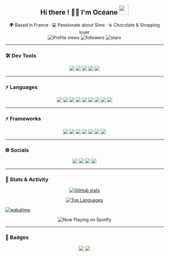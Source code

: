 <h2 align="center">Hi there ! 🌸✨ I'm Océane <img src="https://user-images.githubusercontent.com/18350557/176309783-0785949b-9127-417c-8b55-ab5a4333674e.gif" width="30"></h2>

<p align="center">
  🌍 Based in France · 💻 Passionate about Sims · ☕ Chocolate & Shopping lover  
  <br>
  <img src="https://komarev.com/ghpvc/?username=oeae05&label=Profile%20views&color=ff69b4&style=flat" alt="Profile views" />
  <img src="https://img.shields.io/github/followers/oeae05?label=Followers&style=flat&color=8b5cf6" alt="followers" />
  <img src="https://img.shields.io/github/stars/oeae05?affiliations=OWNER&style=flat&color=ff69b4" alt="stars" />
</p>

---

### 🛠️ Dev Tools

<p align="center">
  <a href="https://code.visualstudio.com/" target="_blank"><img src="https://img.shields.io/badge/VSCode-007ACC?logo=visualstudiocode&logoColor=fff&style=for-the-badge" /></a>
  <a href="https://www.docker.com/" target="_blank"><img src="https://img.shields.io/badge/Docker-2496ED?logo=docker&logoColor=fff&style=for-the-badge" /></a>
  <a href="https://git-scm.com/" target="_blank"><img src="https://img.shields.io/badge/Git-F05032?logo=git&logoColor=fff&style=for-the-badge" /></a>
  <a href="https://www.linux.org/" target="_blank"><img src="https://img.shields.io/badge/Linux-FCC624?logo=linux&logoColor=000&style=for-the-badge" /></a>
  <a href="https://www.postgresql.org/" target="_blank"><img src="https://img.shields.io/badge/PostgreSQL-316192?logo=postgresql&logoColor=fff&style=for-the-badge" /></a>
</p>

---

### ⚡ Languages

<p align="center">
  <a href="https://www.cprogramming.com/" target="_blank"><img src="https://img.shields.io/badge/C-00599C?logo=c&logoColor=fff&style=for-the-badge" /></a>
  <a href="https://isocpp.org/" target="_blank"><img src="https://img.shields.io/badge/C++-00599C?logo=c%2B%2B&logoColor=fff&style=for-the-badge" /></a>
  <a href="https://docs.microsoft.com/en-us/dotnet/csharp/" target="_blank"><img src="https://img.shields.io/badge/C%23-239120?logo=c-sharp&logoColor=fff&style=for-the-badge" /></a>
  <a href="https://www.java.com/" target="_blank"><img src="https://img.shields.io/badge/Java-007396?logo=java&logoColor=fff&style=for-the-badge" /></a>
  <a href="https://www.python.org/" target="_blank"><img src="https://img.shields.io/badge/Python-3776AB?logo=python&logoColor=fff&style=for-the-badge" /></a>
  <a href="https://www.php.net/" target="_blank"><img src="https://img.shields.io/badge/PHP-777BB4?logo=php&logoColor=fff&style=for-the-badge" /></a>
  <a href="https://www.javascript.com/" target="_blank"><img src="https://img.shields.io/badge/JavaScript-F7DF1E?logo=javascript&logoColor=000&style=for-the-badge" /></a>
  <a href="https://www.typescriptlang.org/" target="_blank"><img src="https://img.shields.io/badge/TypeScript-3178C6?logo=typescript&logoColor=fff&style=for-the-badge" /></a>
  <a href="https://www.gnu.org/software/bash/" target="_blank"><img src="https://img.shields.io/badge/Bash-4EAA25?logo=gnu-bash&logoColor=fff&style=for-the-badge" /></a>
</p>

---

### ⚡ Frameworks

<p align="center">
  <a href="https://react.dev/" target="_blank"><img src="https://img.shields.io/badge/React-61DAFB?logo=react&logoColor=000&style=for-the-badge" /></a>
  <a href="https://nextjs.org/docs" target="_blank"><img src="https://img.shields.io/badge/Next.js-000000?logo=next.js&logoColor=fff&style=for-the-badge" /></a>
  <a href="https://angular.io/" target="_blank"><img src="https://img.shields.io/badge/Angular-DD0031?logo=angular&logoColor=fff&style=for-the-badge" /></a>
  <a href="https://nodejs.org/en/" target="_blank"><img src="https://img.shields.io/badge/NodeJS-339933?logo=node.js&logoColor=fff&style=for-the-badge" /></a>
  <a href="https://dotnet.microsoft.com/en-us/" target="_blank"><img src="https://img.shields.io/badge/.NET-512BD4?logo=dotnet&logoColor=fff&style=for-the-badge" /></a>
  <a href="https://laravel.com/" target="_blank"><img src="https://img.shields.io/badge/Laravel-FF2D20?logo=laravel&logoColor=fff&style=for-the-badge" /></a>
  <a href="https://www.figma.com/" target="_blank"><img src="https://img.shields.io/badge/Figma-F24E1E?logo=figma&logoColor=fff&style=for-the-badge" /></a>
</p>

---

### 🌐 Socials

<p align="center">
  <a href="https://discord.com/users/oeae_" target="_blank"><img src="https://img.shields.io/badge/Discord-7289DA?logo=discord&logoColor=fff&style=for-the-badge" /></a>
  <a href="https://github.com/oeae05" target="_blank"><img src="https://img.shields.io/badge/GitHub-181717?logo=github&logoColor=fff&style=for-the-badge" /></a>
  <a href="http://www.instagram.com/oceane_12345" target="_blank"><img src="https://img.shields.io/badge/Instagram-E4405F?logo=instagram&logoColor=fff&style=for-the-badge" /></a>
  <a href="https://www.linkedin.com/in/océane-bertin-065b8a340/" target="_blank"><img src="https://img.shields.io/badge/LinkedIn-0A66C2?logo=linkedin&logoColor=fff&style=for-the-badge" /></a>
</p>

---

### 🎀 Stats & Activity

<p align="center">
  <a href="http://www.github.com/oeae05"><img src="https://github-readme-stats.vercel.app/api?username=oeae05&show_icons=true&count_private=true&title_color=ffb6c1&text_color=ffffff&icon_color=ff69b4&bg_color=8b5cf6&hide_border=true" alt="GitHub stats" /></a>
</p>

<p align="center">
  <a href="https://github.com/oeae05" align="left"><img src="https://github-readme-stats.vercel.app/api/top-langs/?username=oeae05&langs_count=10&title_color=ffb6c1&text_color=ffffff&icon_color=0891b2&bg_color=8b5cf6&hide_border=true&locale=en&custom_title=Top%20%Languages" alt="Top Languages" /></a>
</p>

[![wakatime](https://wakatime.com/badge/user/164eb9cc-d5a1-47e1-849f-614259132ebc.svg)](https://wakatime.com/@164eb9cc-d5a1-47e1-849f-614259132ebc)


<p align="center">
  <img src="https://spotify-readme.vercel.app/api/?user=316w32sgtw6ytojbat2d2lcgi7fq&background_color=8b5cf6&accent_color=ff69b4&bar_color=ffb6c1" alt="Now Playing on Spotify" />
</p>

---

### 🌸 Badges

<p align="center">
  <img src="https://img.shields.io/badge/Made%20with-%E2%9D%A4-ff69b4?style=for-the-badge" />
  <img src="https://img.shields.io/badge/Music-Lover-f39ac7?style=for-the-badge" />
</p>
